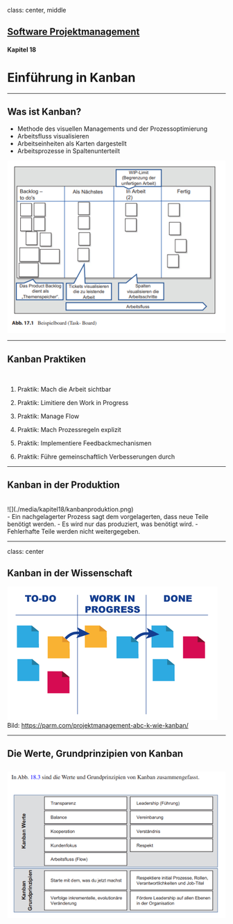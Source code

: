 class: center, middle

## [Software Projektmanagement](index.html)

#### Kapitel 18

# Einführung in Kanban



---
## Was ist Kanban?
- Methode des visuellen Managements und der Prozessoptimierung
- Arbeitsfluss visualisieren
- Arbeitseinheiten als Karten dargestellt
- Arbeitsprozesse in Spaltenunterteilt

![](./media/kapitel18/Task-Board.png)

---
## Kanban Praktiken
<br>

1. Praktik: Mach die Arbeit sichtbar
   
2. Praktik: Limitiere den Work in Progress
   
3. Praktik: Manage Flow
   
4. Praktik: Mach Prozessregeln explizit
   
5. Praktik: Implementiere Feedbackmechanismen
   
6. Praktik: Führe gemeinschaftlich Verbesserungen durch

---
## Kanban in der Produktion
<br>
![](./media/kapitel18/kanbanproduktion.png)
<br>
- Ein nachgelagerter Prozess sagt dem vorgelagerten, dass neue Teile benötigt werden.
- Es wird nur das produziert, was benötigt wird.
- Fehlerhafte Teile werden nicht weitergegeben.


---
class: center
## Kanban in der Wissenschaft

![](./media/kapitel18/KanbanWissenschaft.png)
Bild: https://parm.com/projektmanagement-abc-k-wie-kanban/

---
## Die Werte, Grundprinzipien von Kanban

![](./media/kapitel18/kanbanwerte.png)
---